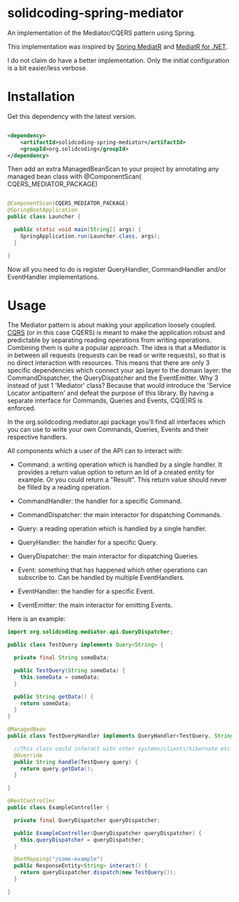 # solidcoding-spring-mediator

An implementation of the Mediator/CQERS pattern using Spring.

This implementation was inspired by <a href="https://github.com/jkratz55/spring-mediatR">Spring MediatR</a>
and <a href=https://github.com/jbogard/MediatR>MediatR for .NET</a>.

I do not claim do have a better implementation. Only the initial configuration is a bit easier/less verbose.

# Installation

Get this dependency with the latest version.

```xml

<dependency>
    <artifactId>solidcoding-spring-mediator</artifactId>
    <groupId>org.solidcoding</groupId>
</dependency>
```

Then add an extra ManagedBeanScan to your project by annotating any managed bean class with @ComponentScan(
CQERS_MEDIATOR_PACKAGE)

```Java

@ComponentScan(CQERS_MEDIATOR_PACKAGE)
@SpringBootApplication
public class Launcher {

  public static void main(String[] args) {
    SpringApplication.run(Launcher.class, args);
  }

}
```

Now all you need to do is register QueryHandler, CommandHandler and/or EventHandler implementations.

# Usage

The Mediator pattern is about making your application loosely
coupled. <a href="https://www.solidcoding.org/definitions/cqers/">CQRS</a> (or in this case CQERS) is meant to make the
application robust and predictable by separating reading operations from writing operations. Combining them is quite a
popular approach. The idea is that a Mediator is in between all requests (requests can be read or write requests), so
that is no direct interaction with resources. This means that there are only 3 specific dependencies which connect your
api layer to the domain layer: the CommandDispatcher, the QueryDispatcher and the EventEmitter. Why 3 instead of just
1 'Mediator' class? Because that would introduce the 'Service Locator antipattern' and defeat the purpose of this
library. By having a separate interface for Commands, Queries and Events, CQ(E)RS is enforced.

In the org.solidcoding.mediator.api package you'll find all interfaces which you can use to write your own Commands,
Queries, Events and their respective handlers.

All components which a user of the API can to interact with:

- Command: a writing operation which is handled by a single handler. It provides a return value option to return an Id
  of a created entity for example. Or you could return a "Result". This return value should never be filled by a reading
  operation.
- CommandHandler: the handler for a specific Command.
- CommandDispatcher: the main interactor for dispatching Commands.

- Query: a reading operation which is handled by a single handler.
- QueryHandler: the handler for a specific Query.
- QueryDispatcher: the main interactor for dispatching Queries.

- Event: something that has happened which other operations can subscribe to. Can be handled by multiple EventHandlers.
- EventHandler: the handler for a specific Event.
- EventEmitter: the main interactor for emitting Events.

Here is an example:

```java
import org.solidcoding.mediator.api.QueryDispatcher;

public class TestQuery implements Query<String> {

  private final String someData;

  public TestQuery(String someData) {
    this.someData = someData;
  }

  public String getData() {
    return someData;
  }
}

@ManagedBean
public class TestQueryHandler implements QueryHandler<TestQuery, String> {

  //This class could interact with other systems/clients/hibernate etc.
  @Override
  public String handle(TestQuery query) {
    return query.getData();
  }

}

@RestController
public class ExampleController {

  private final QueryDispatcher queryDispatcher;

  public ExampleController(QueryDispatcher queryDispatcher) {
    this.queryDispatcher = queryDispatcher;
  }

  @GetMapping("/some-example")
  public ResponseEntity<String> interact() {
    return queryDispatcher.dispatch(new TestQuery());
  }

}
```